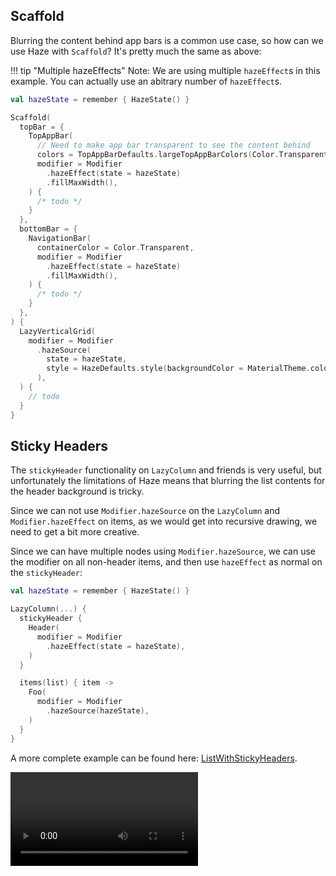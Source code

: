 
## Scaffold

Blurring the content behind app bars is a common use case, so how can we use Haze with `Scaffold`? It's pretty much the same as above:

!!! tip "Multiple hazeEffects"
    Note: We are using multiple `hazeEffect`s in this example. You can actually use an abitrary number of `hazeEffect`s.

``` kotlin
val hazeState = remember { HazeState() }

Scaffold(
  topBar = {
    TopAppBar(
      // Need to make app bar transparent to see the content behind
      colors = TopAppBarDefaults.largeTopAppBarColors(Color.Transparent),
      modifier = Modifier
        .hazeEffect(state = hazeState)
        .fillMaxWidth(),
    ) {
      /* todo */
    }
  },
  bottomBar = {
    NavigationBar(
      containerColor = Color.Transparent,
      modifier = Modifier
        .hazeEffect(state = hazeState)
        .fillMaxWidth(),
    ) {
      /* todo */
    }
  },
) {
  LazyVerticalGrid(
    modifier = Modifier
      .hazeSource(
        state = hazeState,
        style = HazeDefaults.style(backgroundColor = MaterialTheme.colorScheme.surface),
      ),
  ) {
    // todo
  }
}
```

## Sticky Headers

The `stickyHeader` functionality on `LazyColumn` and friends is very useful, but unfortunately the limitations of Haze means that blurring the list contents for the header background is tricky.

Since we can not use `Modifier.hazeSource` on the `LazyColumn` and `Modifier.hazeEffect` on items, as we would get into recursive drawing, we need to get a bit more creative.

Since we can have multiple nodes using `Modifier.hazeSource`, we can use the modifier on all non-header items, and then use `hazeEffect` as normal on the `stickyHeader`:

```kotlin
val hazeState = remember { HazeState() }

LazyColumn(...) {
  stickyHeader {
    Header(
      modifier = Modifier
        .hazeEffect(state = hazeState),
    )
  }

  items(list) { item ->
    Foo(
      modifier = Modifier
        .hazeSource(hazeState),
    )
  }
}
```

A more complete example can be found here: [ListWithStickyHeaders](https://github.com/chrisbanes/haze/blob/main/sample/shared/src/commonMain/kotlin/dev/chrisbanes/haze/sample/ListWithStickyHeaders.kt).

![type:video](./media/sticky.mp4)
